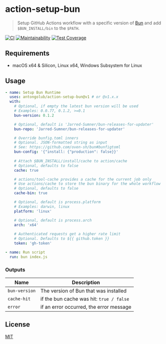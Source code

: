 # action-setup-bun

> Setup GitHub Actions workflow with a specific version of [Bun](https://github.com/oven-sh/bun) and add `$BUN_INSTALL/bin` to the `$PATH`.

[![CI](https://github.com/antongolub/action-setup-bun/actions/workflows/ci.yaml/badge.svg)](https://github.com/antongolub/action-setup-bun/actions/workflows/ci.yaml)
[![Maintainability](https://api.codeclimate.com/v1/badges/51f63421b9c234ac6f27/maintainability)](https://codeclimate.com/github/antongolub/action-setup-bun/maintainability)
[![Test Coverage](https://api.codeclimate.com/v1/badges/51f63421b9c234ac6f27/test_coverage)](https://codeclimate.com/github/antongolub/action-setup-bun/test_coverage)

## Requirements
* macOS x64 & Silicon, Linux x64, Windows Subsystem for Linux

## Usage
```yaml
- name: Setup Bun Runtime
  uses: antongolub/action-setup-bun@v1 # or @v1.x.x
  with:
    # Optional, if empty the latest bun version will be used
    # Examples: 0.0.77, 0.1.2, >=0.1
    bun-version: 0.1.2

    # Optional, default is 'Jarred-Sumner/bun-releases-for-updater'
    bun-repo: 'Jarred-Sumner/bun-releases-for-updater'

    # Override bunfig.toml inners
    # Optional. JSON-formatted string as input
    # See: https://github.com/oven-sh/bun#bunfigtoml
    bun-config: '{"install: {"production": false}}'
    
    # Attach $BUN_INSTALL/install/cache to action/cache
    # Optional, defaults to false
    cache: true

    # actions/tool-cache provides a cache for the current job only
    # Use actions/cache to store the bun binary for the whole workflow
    # Optional, defaults to false
    cache-bin: true

    # Optional, default is process.platform
    # Examples: darwin, linux
    platform: 'linux'

    # Optional, default is process.arch
    arch: 'x64'
    
    # Authenticated requests get a higher rate limit
    # Optional. Defaults to ${{ github.token }}
    token: 'gh-token'

- name: Run script
  run: bun index.js
```

### Outputs
| Name          | Description                              |
|---------------|------------------------------------------|
| `bun-version` | The version of Bun that was installed    |
| `cache-hit`   | if the bun cache was hit: `true / false` |
| `error`       | if an error occurred, the error message  |

## License
[MIT](LICENSE)
